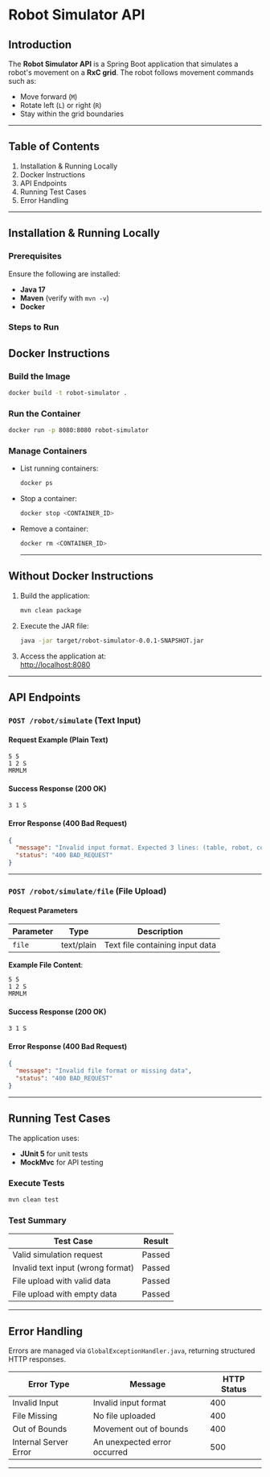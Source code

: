 # Robot Simulator API

## Introduction
The **Robot Simulator API** is a Spring Boot application that simulates a robot's movement on a **RxC grid**. The robot follows movement commands such as:
- Move forward (`M`)
- Rotate left (`L`) or right (`R`)
- Stay within the grid boundaries

---

## Table of Contents
1. Installation & Running Locally
2. Docker Instructions
3. API Endpoints
4. Running Test Cases
5. Error Handling

---

## Installation & Running Locally

### Prerequisites
Ensure the following are installed:
- **Java 17**
- **Maven** (verify with `mvn -v`)
- **Docker** 

### Steps to Run

## Docker Instructions

### Build the Image
```sh
docker build -t robot-simulator .
```

### Run the Container
```sh
docker run -p 8080:8080 robot-simulator
```

### Manage Containers
- List running containers:
  ```sh
  docker ps
  ```
- Stop a container:
  ```sh
  docker stop <CONTAINER_ID>
  ```
- Remove a container:
  ```sh
  docker rm <CONTAINER_ID>
  ```
  ---
  
## Without Docker Instructions

1. Build the application:
   ```sh
   mvn clean package
   ```
2. Execute the JAR file:
   ```sh
   java -jar target/robot-simulator-0.0.1-SNAPSHOT.jar
   ```
3. Access the application at:  
   [http://localhost:8080](http://localhost:8080)


------

## API Endpoints

### `POST /robot/simulate` (Text Input)
#### Request Example (Plain Text)
```
5 5
1 2 S
MRMLM
```

#### Success Response (200 OK)
```
3 1 S
```

#### Error Response (400 Bad Request)
```json
{
  "message": "Invalid input format. Expected 3 lines: (table, robot, commands).",
  "status": "400 BAD_REQUEST"
}
```

---

### `POST /robot/simulate/file` (File Upload)
#### Request Parameters
| Parameter | Type        | Description                   |
|-----------|-------------|-------------------------------|
| `file`    | text/plain  | Text file containing input data |

**Example File Content**:
```
5 5
1 2 S
MRMLM
```

#### Success Response (200 OK)
```
3 1 S
```

#### Error Response (400 Bad Request)
```json
{
  "message": "Invalid file format or missing data",
  "status": "400 BAD_REQUEST"
}
```

---

## Running Test Cases
The application uses:
- **JUnit 5** for unit tests
- **MockMvc** for API testing

### Execute Tests
```sh
mvn clean test
```

### Test Summary
| Test Case                          | Result  |
|------------------------------------|---------|
| Valid simulation request          | Passed  |
| Invalid text input (wrong format)  | Passed  |
| File upload with valid data        | Passed  |
| File upload with empty data        | Passed  |


---

## Error Handling
Errors are managed via `GlobalExceptionHandler.java`, returning structured HTTP responses.

| Error Type               | Message                                | HTTP Status |
|--------------------------|----------------------------------------|-------------|
| Invalid Input            | Invalid input format                   | 400         |
| File Missing             | No file uploaded                       | 400         |
| Out of Bounds            | Movement out of bounds                 | 400         |
| Internal Server Error    | An unexpected error occurred           | 500         |

---
